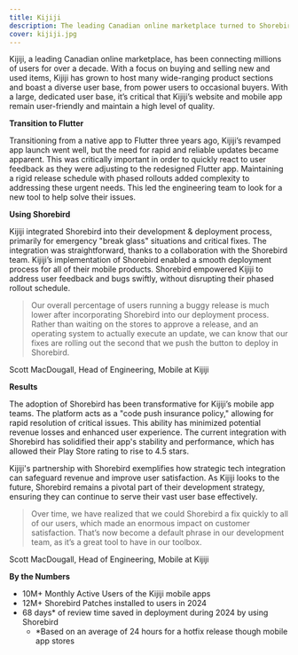```yaml
---
title: Kijiji
description: The leading Canadian online marketplace turned to Shorebird to ensure their customer base was up to date all the time.
cover: kijiji.jpg
---
```


Kijiji, a leading Canadian online marketplace, has been connecting millions of users for over a decade. With a focus on buying and selling new and used items, Kijiji has grown to host many wide-ranging product sections and boast a diverse user base, from power users to occasional buyers. With a large, dedicated user base, it’s critical that Kijiji’s website and mobile app remain user-friendly and maintain a high level of quality.

**Transition to Flutter**

Transitioning from a native app to Flutter three years ago, Kijiji’s revamped app launch went well, but the need for rapid and reliable updates became apparent. This was critically important in order to quickly react to user feedback as they were adjusting to the redesigned Flutter app. Maintaining a rigid release schedule with phased rollouts added complexity to addressing these urgent needs. This led the engineering team to look for a new tool to help solve their issues.

**Using Shorebird**

Kijiji integrated Shorebird into their development & deployment process, primarily for emergency "break glass" situations and critical fixes. The integration was straightforward, thanks to a collaboration with the Shorebird team. Kijiji’s implementation of Shorebird enabled a smooth deployment process for all of their mobile products. Shorebird empowered Kijiji to address user feedback and bugs swiftly, without disrupting their phased rollout schedule.

> Our overall percentage of users running a buggy release is much lower after incorporating Shorebird into our deployment process. Rather than waiting on the stores to approve a release, and an operating system to actually execute an update, we can know that our fixes are rolling out the second that we push the button to deploy in Shorebird.

Scott MacDougall, Head of Engineering, Mobile at Kijiji

**Results**

The adoption of Shorebird has been transformative for Kijiji’s mobile app teams. The platform acts as a "code push insurance policy," allowing for rapid resolution of critical issues. This ability has minimized potential revenue losses and enhanced user experience. The current integration with Shorebird has solidified their app's stability and performance, which has allowed their Play Store rating to rise to 4.5 stars.

Kijiji's partnership with Shorebird exemplifies how strategic tech integration can safeguard revenue and improve user satisfaction. As Kijiji looks to the future, Shorebird remains a pivotal part of their development strategy, ensuring they can continue to serve their vast user base effectively.

> Over time, we have realized that we could Shorebird a fix quickly to all of our users, which made an enormous impact on customer satisfaction. That’s now become a default phrase in our development team, as it’s a great tool to have in our toolbox.

Scott MacDougall, Head of Engineering, Mobile at Kijiji

**By the Numbers**

- 10M+ Monthly Active Users of the Kijiji mobile apps
- 12M+ Shorebird Patches installed to users in 2024
- 68 days\* of review time saved in deployment during 2024 by using Shorebird
  - \*Based on an average of 24 hours for a hotfix release though mobile app stores
